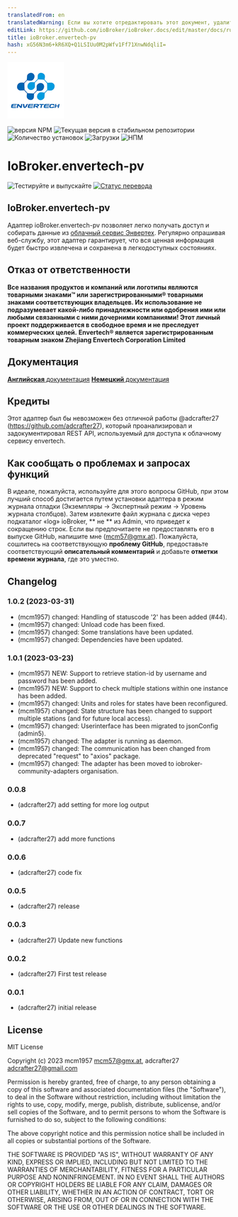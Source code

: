 ```yaml
---
translatedFrom: en
translatedWarning: Если вы хотите отредактировать этот документ, удалите поле «translationFrom», в противном случае этот документ будет снова автоматически переведен
editLink: https://github.com/ioBroker/ioBroker.docs/edit/master/docs/ru/adapterref/iobroker.envertech-pv/README.md
title: ioBroker.envertech-pv
hash: xG56N3m6+kR6XQ+Q1LSIUu0M2pWfv1Ff71XnwNdqliI=
---
```

![Логотип](../../../en/adapterref/iobroker.envertech-pv/admin/envertech-pv.png)

![версия NPM](https://img.shields.io/npm/v/iobroker.envertech-pv.svg)
![Текущая версия в стабильном репозитории](https://iobroker.live/badges/envertech-pv-stable.svg)
![Количество установок](https://iobroker.live/badges/envertech-pv-installed.svg)
![Загрузки](https://img.shields.io/npm/dm/iobroker.envertech-pv.svg)
![НПМ](https://nodei.co/npm/iobroker.envertech-pv.png?downloads=true)

# IoBroker.envertech-pv
![Тестируйте и выпускайте](https://github.com/iobroker-community-adapters/ioBroker.envertech-pv/workflows/Test%20and%20Release/badge.svg) [![Статус перевода](https://weblate.iobroker.net/widgets/adapters/-/envertech-pv/svg-badge.svg)](https://weblate.iobroker.net/engage/adapters/?utm_source=widget)

<!-- **Этот адаптер использует библиотеки Sentry для автоматического сообщения об исключениях и ошибках кода разработчикам.** Дополнительные сведения и информацию о том, как отключить отчеты об ошибках, см. в [Документация по плагину Sentry](https://github.com/ioBroker/plugin-sentry#plugin-sentry)! Отчеты Sentry используются, начиная с js-controller 3.0.
-->

## IoBroker.envertech-pv
Адаптер ioBroker.envertech-pv позволяет легко получать доступ и собирать данные из [облачный сервис Энвертех](www.envertecportal.com). Регулярно опрашивая веб-службу, этот адаптер гарантирует, что вся ценная информация будет быстро извлечена и сохранена в легкодоступных состояниях.

## Отказ от ответственности
**Все названия продуктов и компаний или логотипы являются товарными знаками™ или зарегистрированными® товарными знаками соответствующих владельцев. Их использование не подразумевает какой-либо принадлежности или одобрения ими или любыми связанными с ними дочерними компаниями! Этот личный проект поддерживается в свободное время и не преследует коммерческих целей.** **Envertech® является зарегистрированным товарным знаком Zhejiang Envertech Corporation Limited**

## Документация
[**Английская** документация](docs/en/envertech.md) [**Немецкий** документация](docs/de/envertech.md)

## Кредиты
Этот адаптер был бы невозможен без отличной работы @adcrafter27 (https://github.com/adcrafter27), который проанализировал и задокументировал REST API, используемый для доступа к облачному сервису envertech.

## Как сообщать о проблемах и запросах функций
В идеале, пожалуйста, используйте для этого вопросы GitHub, при этом лучший способ достигается путем установки адаптера в режим журнала отладки (Экземпляры -> Экспертный режим -> Уровень журнала столбцов). Затем извлеките файл журнала с диска через подкаталог «log» ioBroker, ** не ** из Admin, что приведет к сокращению строк. Если вы предпочитаете не предоставлять его в выпуске GitHub, напишите мне (mcm57@gmx.at). Пожалуйста, сошлитесь на соответствующую **проблему GitHub**, предоставьте соответствующий **описательный комментарий** и добавьте **отметки времени журнала**, где это уместно.

## Changelog

<!--
    Placeholder for the next version (at the beginning of the line):
    ### **WORK IN PROGRESS**
-->
### 1.0.2 (2023-03-31)

-   (mcm1957) changed: Handling of statuscode '2' has been added (#44).
-   (mcm1957) changed: Unload code has been fixed.
-   (mcm1957) changed: Some translations have been updated.
-   (mcm1957) changed: Dependencies have been updated.

### 1.0.1 (2023-03-23)

-   (mcm1957) NEW: Support to retrieve station-id by username and password has been added.
-   (mcm1957) NEW: Support to check multiple stations within one instance has been added.
-   (mcm1957) changed: Units and roles for states have been reconfigured.
-   (mcm1957) changed: State structure has been changed to support multiple stations (and for future local access).
-   (mcm1957) changed: Userinterface has been migrated to jsonConfig (admin5).
-   (mcm1957) changed: The adapter is running as daemon.
-   (mcm1957) changed: The communication has been changed from deprecated "request" to "axios" package.
-   (mcm1957) changed: The adapter has been moved to iobroker-community-adapters organisation.

### 0.0.8

-   (adcrafter27) add setting for more log output

### 0.0.7

-   (adcrafter27) add more functions

### 0.0.6

-   (adcrafter27) code fix

### 0.0.5

-   (adcrafter27) release

### 0.0.3

-   (adcrafter27) Update new functions

### 0.0.2

-   (adcrafter27) First test release

### 0.0.1

-   (adcrafter27) initial release

## License

MIT License

Copyright (c) 2023 mcm1957 <mcm57@gmx.at>, adcrafter27 <adcrafter27@gmail.com>

Permission is hereby granted, free of charge, to any person obtaining a copy
of this software and associated documentation files (the "Software"), to deal
in the Software without restriction, including without limitation the rights
to use, copy, modify, merge, publish, distribute, sublicense, and/or sell
copies of the Software, and to permit persons to whom the Software is
furnished to do so, subject to the following conditions:

The above copyright notice and this permission notice shall be included in all
copies or substantial portions of the Software.

THE SOFTWARE IS PROVIDED "AS IS", WITHOUT WARRANTY OF ANY KIND, EXPRESS OR
IMPLIED, INCLUDING BUT NOT LIMITED TO THE WARRANTIES OF MERCHANTABILITY,
FITNESS FOR A PARTICULAR PURPOSE AND NONINFRINGEMENT. IN NO EVENT SHALL THE
AUTHORS OR COPYRIGHT HOLDERS BE LIABLE FOR ANY CLAIM, DAMAGES OR OTHER
LIABILITY, WHETHER IN AN ACTION OF CONTRACT, TORT OR OTHERWISE, ARISING FROM,
OUT OF OR IN CONNECTION WITH THE SOFTWARE OR THE USE OR OTHER DEALINGS IN THE
SOFTWARE.
